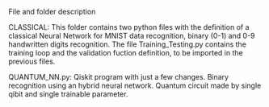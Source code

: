 File and folder description

CLASSICAL: 
This folder contains two python files with the definition of a classical Neural Network for MNIST data recognition, binary (0-1) and 0-9 handwritten digits recognition.
The file Training_Testing.py contains the training loop and the validation fuction definition, to be imported in the previous files.

QUANTUM_NN.py: 
Qiskit program with just a few changes. Binary recognition using an hybrid neural network. Quantum circuit made by single qibit and single trainable parameter. 
